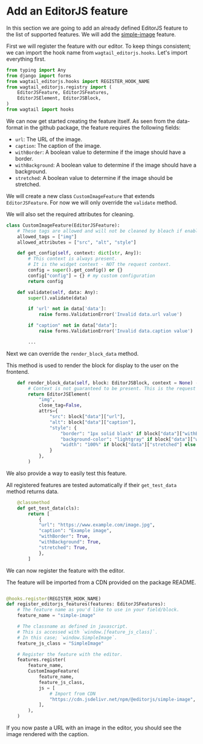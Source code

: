 # Add an EditorJS feature

In this section we are going to add an already defined EditorJS feature to the list of supported features.
We will add the [simple-image](https://github.com/editor-js/simple-image) feature.

First we will register the feature with our editor.
To keep things consistent; we can import the hook name from `wagtail_editorjs.hooks`.
Let's import everything first.

```python
from typing import Any
from django import forms
from wagtail_editorjs.hooks import REGISTER_HOOK_NAME
from wagtail_editorjs.registry import (
    EditorJSFeature, EditorJSFeatures,
    EditorJSElement, EditorJSBlock,
)
from wagtail import hooks
```

We can now get started creating the feature itself.
As seen from the data-format in the github package, the feature requires the following fields:

- `url`: The URL of the image.
- `caption`: The caption of the image.
- `withBorder`: A boolean value to determine if the image should have a border.
- `withBackground`: A boolean value to determine if the image should have a background.
- `stretched`: A boolean value to determine if the image should be stretched.

We will create a new class `CustomImageFeature` that extends `EditorJSFeature`.
For now we will only override the `validate` method.

We will also set the required attributes for cleaning.

```python
class CustomImageFeature(EditorJSFeature):
    # These tags are allowed and will not be cleaned by bleach if enabled.
    allowed_tags = ["img"]
    allowed_attributes = ["src", "alt", "style"]

    def get_config(self, context: dict[str, Any]):
        # This context is always present.
        # It is the widget context - NOT the request context.
        config = super().get_config() or {}
        config["config"] = {} # my custom configuration
        return config

    def validate(self, data: Any):
        super().validate(data)

        if 'url' not in data['data']:
            raise forms.ValidationError('Invalid data.url value')

        if "caption" not in data["data"]:
            raise forms.ValidationError('Invalid data.caption value')

        ...
```

Next we can override the `render_block_data` method.

This method is used to render the block for display to the user on the frontend.

```python
    def render_block_data(self, block: EditorJSBlock, context = None) -> EditorJSElement:
        # Context is not guaranteed to be present. This is the request context.
        return EditorJSElement(
            "img",
            close_tag=False,
            attrs={
                "src": block["data"]["url"],
                "alt": block["data"]["caption"],
                "style": {
                    "border": "1px solid black" if block["data"]["withBorder"] else "none",
                    "background-color": "lightgray" if block["data"]["withBackground"] else "none",
                    "width": "100%" if block["data"]["stretched"] else "auto",
                }
            },
        )
```

We also provide a way to easily test this feature.

All registered features are tested automatically if their `get_test_data` method returns data.

```python
    @classmethod
    def get_test_data(cls):
        return [
            {
            "url": "https://www.example.com/image.jpg",
            "caption": "Example image",
            "withBorder": True,
            "withBackground": True,
            "stretched": True,
            },
        ]
```



We can now register the feature with the editor.

The feature will be imported from a CDN provided on the package README.

```python

@hooks.register(REGISTER_HOOK_NAME)
def register_editorjs_features(features: EditorJSFeatures):
    # The feature name as you'd like to use in your field/block.
    feature_name = "simple-image"

    # The classname as defined in javascript.
    # This is accessed with `window.[feature_js_class]`.
    # In this case; `window.SimpleImage`.
    feature_js_class = "SimpleImage"

    # Register the feature with the editor.
    features.register(
        feature_name,
        CustomImageFeature(
            feature_name,
            feature_js_class,
            js = [
                # Import from CDN
                "https://cdn.jsdelivr.net/npm/@editorjs/simple-image",
            ],
        ),
    )
```

If you now paste a URL with an image in the editor, you should see the image rendered with the caption.
